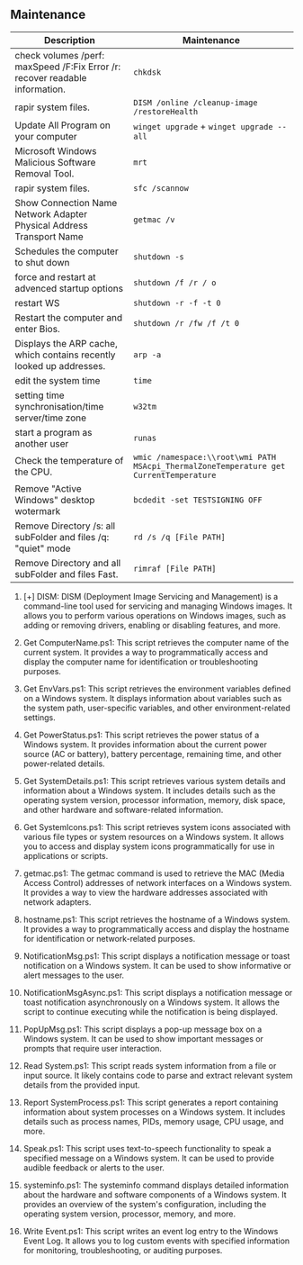 ## Maintenance
| Description                                                                    | **Maintenance**                                                                        |
| ------------------------------------------------------------------------------ | -------------------------------------------------------------------------------------- |
| check volumes /perf: maxSpeed  /F:Fix Error  /r: recover readable information. | `chkdsk`                                                                               |
| rapir system files.                                                            | `DISM /online /cleanup-image /restoreHealth`                                           |
| Update All Program on your computer                                            | `winget upgrade` + `winget upgrade --all`                                              |
| Microsoft Windows Malicious Software Removal Tool.                             | `mrt`                                                                                  |
| rapir system files.                                                            | `sfc /scannow`                                                                         |
| Show Connection Name Network Adapter Physical Address Transport Name           | `getmac /v`                                                                            |
| Schedules the computer to shut down                                            | `shutdown -s`                                                                          |
| force and restart at advenced  startup options                                 | `shutdown /f /r / o`                                                                   |
| restart WS                                                                     | `shutdown -r -f -t 0`                                                                  |
| Restart the computer and enter Bios.                                           | `shutdown /r /fw /f /t 0`                                                              |
| Displays the ARP cache, which contains recently looked up addresses.           | `arp -a`                                                                               |
| edit the system time                                                           | `time`                                                                                 |
| setting time synchronisation/time server/time zone                             | `w32tm`                                                                                |
| start a program as another user                                                | `runas`                                                                                |
| Check the temperature of the CPU.                                              | `wmic /namespace:\\root\wmi PATH MSAcpi_ThermalZoneTemperature get CurrentTemperature` |
| Remove "Active Windows" desktop wotermark                                      | `bcdedit -set TESTSIGNING OFF`                                                         |
| Remove Directory /s: all subFolder and files /q: "quiet" mode                  | `rd /s /q [File PATH]`                                                                 |
| Remove Directory and all subFolder and files Fast.                             | `rimraf [File PATH]`                                                                   |

1. [+] DISM:
   DISM (Deployment Image Servicing and Management) is a command-line tool used for servicing and managing Windows images. It allows you to perform various operations on Windows images, such as adding or removing drivers, enabling or disabling features, and more.

2. Get ComputerName.ps1:
   This script retrieves the computer name of the current system. It provides a way to programmatically access and display the computer name for identification or troubleshooting purposes.

3. Get EnvVars.ps1:
   This script retrieves the environment variables defined on a Windows system. It displays information about variables such as the system path, user-specific variables, and other environment-related settings.

4. Get PowerStatus.ps1:
   This script retrieves the power status of a Windows system. It provides information about the current power source (AC or battery), battery percentage, remaining time, and other power-related details.

5. Get SystemDetails.ps1:
   This script retrieves various system details and information about a Windows system. It includes details such as the operating system version, processor information, memory, disk space, and other hardware and software-related information.

6. Get SystemIcons.ps1:
   This script retrieves system icons associated with various file types or system resources on a Windows system. It allows you to access and display system icons programmatically for use in applications or scripts.

7. getmac.ps1:
   The getmac command is used to retrieve the MAC (Media Access Control) addresses of network interfaces on a Windows system. It provides a way to view the hardware addresses associated with network adapters.

8. hostname.ps1:
   This script retrieves the hostname of a Windows system. It provides a way to programmatically access and display the hostname for identification or network-related purposes.

9. NotificationMsg.ps1:
   This script displays a notification message or toast notification on a Windows system. It can be used to show informative or alert messages to the user.

10. NotificationMsgAsync.ps1:
    This script displays a notification message or toast notification asynchronously on a Windows system. It allows the script to continue executing while the notification is being displayed.

11. PopUpMsg.ps1:
    This script displays a pop-up message box on a Windows system. It can be used to show important messages or prompts that require user interaction.

12. Read System.ps1:
    This script reads system information from a file or input source. It likely contains code to parse and extract relevant system details from the provided input.

13. Report SystemProcess.ps1:
    This script generates a report containing information about system processes on a Windows system. It includes details such as process names, PIDs, memory usage, CPU usage, and more.

14. Speak.ps1:
    This script uses text-to-speech functionality to speak a specified message on a Windows system. It can be used to provide audible feedback or alerts to the user.

15. systeminfo.ps1:
    The systeminfo command displays detailed information about the hardware and software components of a Windows system. It provides an overview of the system's configuration, including the operating system version, processor, memory, and more.

16. Write Event.ps1:
    This script writes an event log entry to the Windows Event Log. It allows you to log custom events with specified information for monitoring, troubleshooting, or auditing purposes.
